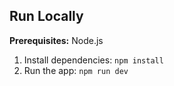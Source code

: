 

## Run Locally

**Prerequisites:**  Node.js

1. Install dependencies:
   `npm install`
3. Run the app:
   `npm run dev`
